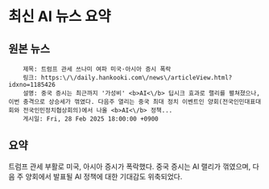 # 최신 AI 뉴스 요약

## 원본 뉴스
		제목: 트럼프 관세 쓰나미 여파 미국·아시아 증시 폭락
		링크: https:\/\/daily.hankooki.com\/news\/articleView.html?idxno=1185426
		설명: 중국 증시는 최근까지 '가성비' <b>AI<\/b> 딥시크 효과로 랠리를 펼쳐졌으나, 이번 충격으로 상승세가 꺾였다. 다음주 열리는 중국 최대 정치 이벤트인 양회(전국인민대표대회와 전국인민정치협상회의)에서 나올 <b>AI<\/b> 정책... 
		게시일: Fri, 28 Feb 2025 18:00:00 +0900


## 요약
트럼프 관세 부활로 미국, 아시아 증시가 폭락했다. 중국 증시는 AI 랠리가 꺾였으며, 다음 주 양회에서 발표될 AI 정책에 대한 기대감도 위축되었다.
